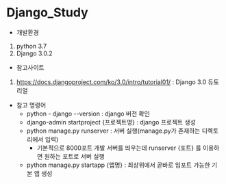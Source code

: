 # Django_Study

- 개발환경
1. python 3.7
2. Django 3.0.2

- 참고사이트
1. https://docs.djangoproject.com/ko/3.0/intro/tutorial01/ : Django 3.0 듀토리얼

- 참고 명령어
    - python - django --version : django 버전 확인
    - django-admin startproject {프로젝트명} : django 프로젝트 생성
    - python manage.py runserver : 서버 실행(manage.py가 존재하는 디렉토리에서 입력)
        - 기본적으로 8000포트 개발 서버를 띄우는데 runserver {포트} 를 이용하면 원하는 포트로 서버 실행
    - python manage.py startapp {앱명} : 최상위에서 곧바로 임포트 가능한 기본 앱 생성
     